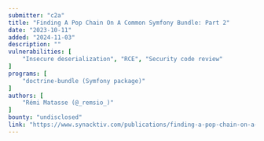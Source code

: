 ```yaml
---
submitter: "c2a"
title: "Finding A Pop Chain On A Common Symfony Bundle: Part 2"
date: "2023-10-11"
added: "2024-11-03"
description: ""
vulnerabilities: [
    "Insecure deserialization", "RCE", "Security code review"
]
programs: [
    "doctrine-bundle (Symfony package)"
]
authors: [
    "Rémi Matasse (@_remsio_)"
]
bounty: "undisclosed"
link: "https://www.synacktiv.com/publications/finding-a-pop-chain-on-a-common-symfony-bundle-part-2"
---
```





